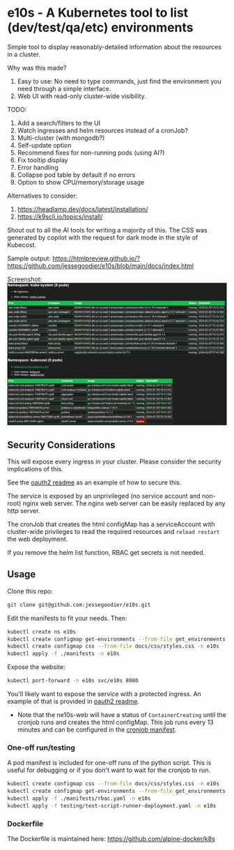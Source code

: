 # e10s - A Kubernetes tool to list (dev/test/qa/etc) environments

Simple tool to display reasonably-detailed information about the resources in a cluster.

Why was this made?

1. Easy to use: No need to type commands, just find the environment you need through a simple interface.
2. Web UI with read-only cluster-wide visibility.

TODO:

1. Add a search/filters to the UI
2. Watch ingresses and helm resources instead of a cronJob?
3. Multi-cluster (with mongodb?)
4. Self-update option
5. Recommend fixes for non-running pods (using AI?)
6. Fix tooltip display
7. Error handling
8. Collapse pod table by default if no errors
9. Option to show CPU/memory/storage usage

Alternatives to consider:

1. <https://headlamp.dev/docs/latest/installation/>
2. <https://k9scli.io/topics/install/>

Shout out to all the AI tools for writing a majority of this. The CSS was generated by copilot with the request for dark mode in the style of Kubecost.

Sample output:
<https://htmlpreview.github.io/?https://github.com/jessegoodier/e10s/blob/main/docs/index.html>

Screenshot:
![sample-output](screenshot.png)

## Security Considerations

This will expose every ingress in your cluster.  Please consider the security implications of this.

See the [oauth2 readme](auth/oauth2-proxy/README.md) as an example of how to secure this.

The service is exposed by an unprivileged (no service account and non-root) nginx web server. The nginx web server can be easily replaced by any http server.

The cronJob that creates the html configMap has a serviceAccount with cluster-wide privileges to read the required resources and `reload restart` the web deployment.

If you remove the helm list function, RBAC get secrets is not needed.

## Usage

Clone this repo:

```sh
git clone git@github.com:jessegoodier/e10s.git
```

Edit the manifests to fit your needs.
Then:

```sh
kubectl create ns e10s
kubectl create configmap get-environments --from-file get_environments.py -n e10s
kubectl create configmap css --from-file docs/css/styles.css -n e10s
kubectl apply -f ./manifests -n e10s
```

Expose the website:

```sh
kubectl port-forward -n e10s svc/e10s 8080
```

You'll likely want to expose the service with a protected ingress. An example of that is provided in [oauth2 readme](auth/oauth2-proxy/README.md).

* Note that the ne10s-web will have a status of `ContainerCreating` until the cronjob runs and creates the html configMap. This job runs every 13 minutes and can be configured in the [cronjob manifest](manifests/e10s-kubernetes-cronjob.yaml).

### One-off run/testing

A pod manifest is included for one-off runs of the python script. This is useful for debugging or if you don't want to wait for the cronjob to run.

```sh
kubectl create configmap css --from-file docs/css/styles.css -n e10s
kubectl create configmap get-environments --from-file get_environments.py -n e10s
kubectl apply -f ./manifests/rbac.yaml -n e10s
kubectl apply -f testing/test-script-runner-deployment.yaml -n e10s
```

### Dockerfile

The Dockerfile is maintained here: <https://github.com/alpine-docker/k8s>
